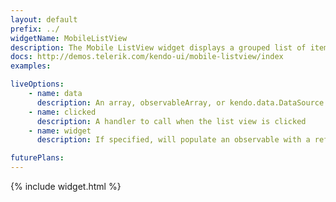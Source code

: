 ```yaml
---
layout: default
prefix: ../
widgetName: MobileListView
description: The Mobile ListView widget displays a grouped list of items.
docs: http://demos.telerik.com/kendo-ui/mobile-listview/index
examples:

liveOptions:
    - name: data
      description: An array, observableArray, or kendo.data.DataSource to be rendered in the list
    - name: clicked
      description: A handler to call when the list view is clicked
    - name: widget
      description: If specified, will populate an observable with a reference to the actual widget

futurePlans:
---
```


{% include widget.html %}
